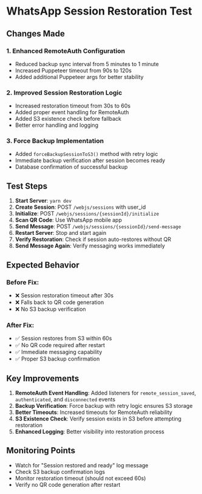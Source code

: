 # WhatsApp Session Restoration Test

## Changes Made

### 1. Enhanced RemoteAuth Configuration
- Reduced backup sync interval from 5 minutes to 1 minute
- Increased Puppeteer timeout from 90s to 120s
- Added additional Puppeteer args for better stability

### 2. Improved Session Restoration Logic
- Increased restoration timeout from 30s to 60s
- Added proper event handling for RemoteAuth
- Added S3 existence check before fallback
- Better error handling and logging

### 3. Force Backup Implementation
- Added `forceBackupSessionToS3()` method with retry logic
- Immediate backup verification after session becomes ready
- Database confirmation of successful backup

## Test Steps

1. **Start Server**: `yarn dev`
2. **Create Session**: POST `/webjs/sessions` with user_id
3. **Initialize**: POST `/webjs/sessions/{sessionId}/initialize`
4. **Scan QR Code**: Use WhatsApp mobile app
5. **Send Message**: POST `/webjs/sessions/{sessionId}/send-message`
6. **Restart Server**: Stop and start again
7. **Verify Restoration**: Check if session auto-restores without QR
8. **Send Message Again**: Verify messaging works immediately

## Expected Behavior

### Before Fix:
- ❌ Session restoration timeout after 30s
- ❌ Falls back to QR code generation
- ❌ No S3 backup verification

### After Fix:
- ✅ Session restores from S3 within 60s
- ✅ No QR code required after restart
- ✅ Immediate messaging capability
- ✅ Proper S3 backup confirmation

## Key Improvements

1. **RemoteAuth Event Handling**: Added listeners for `remote_session_saved`, `authenticated`, and `disconnected` events
2. **Backup Verification**: Force backup with retry logic ensures S3 storage
3. **Better Timeouts**: Increased timeouts for RemoteAuth reliability
4. **S3 Existence Check**: Verify session exists in S3 before attempting restoration
5. **Enhanced Logging**: Better visibility into restoration process

## Monitoring Points

- Watch for "Session restored and ready" log message
- Check S3 backup confirmation logs
- Monitor restoration timeout (should not exceed 60s)
- Verify no QR code generation after restart
